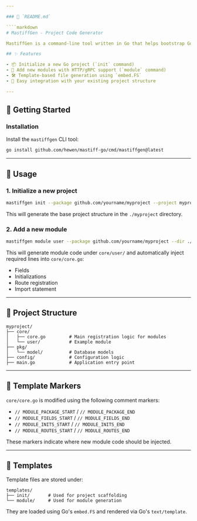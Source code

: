```yaml
---

### 📄 `README.md`

````markdown
# MastiffGen - Project Code Generator

MastiffGen is a command-line tool written in Go that helps bootstrap Go projects with a clean and modular structure. It supports initialization of a project scaffold as well as adding new modules.

## ✨ Features

- 📦 Initialize a new Go project (`init` command)
- 🧩 Add new modules with HTTP/gRPC support (`module` command)
- 🛠 Template-based file generation using `embed.FS`
- 🔧 Easy integration with your existing project structure

---
```


## 🚀 Getting Started

### Installation

Install the `mastiffgen` CLI tool:

```bash
go install github.com/hewen/mastiff-go/cmd/mastiffgen@latest
```

---

## 🧪 Usage

### 1. Initialize a new project

```bash
mastiffgen init --package github.com/yourname/myproject --project myproject --dir ./myproject
```

This will generate the base project structure in the `./myproject` directory.

### 2. Add a new module

```bash
mastiffgen module user --package github.com/yourname/myproject --dir ./myproject
```

This will generate module code under `core/user/` and automatically inject required lines into `core/core.go`:

- Fields
- Initializations
- Route registration
- Import statement

---

## 🧱 Project Structure

```
myproject/
├── core/
│   ├── core.go         # Main registration logic for modules
│   └── user/           # Example module
├── pkg/
│   └── model/          # Database models
├── config/             # Configuration logic
├── main.go             # Application entry point
```

---

## 🔖 Template Markers

`core/core.go` is modified using the following comment markers:

- `// MODULE_PACKAGE_START` / `// MODULE_PACKAGE_END`
- `// MODULE_FIELDS_START` / `// MODULE_FIELDS_END`
- `// MODULE_INITS_START` / `// MODULE_INITS_END`
- `// MODULE_ROUTES_START` / `// MODULE_ROUTES_END`

These markers indicate where new module code should be injected.

---

## 📂 Templates

Template files are stored under:

```
templates/
├── init/       # Used for project scaffolding
└── module/     # Used for module generation
```

They are loaded using Go's `embed.FS` and rendered via Go's `text/template`.
